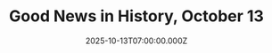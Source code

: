 ---
title: "Good News in History, October 13"
date: 2025-10-13T07:00:00.000Z
category: Human Kindness
externalLink: "https://www.goodnewsnetwork.org/events061013/"
image: ""
excerpt: "94 years ago today, Cristo Redentor, or Christ the Redeemer, opened to the public in the hills above Rio de Janeiro. Standing 98 feet high, and with arms stretching 92 feet wide, the statue was built on top of Mount Corcovado by engineer Heitor da Silva Costa. Christ the Redeemer differs considerably from its original […] The post Good News…"
---
